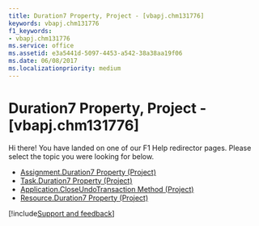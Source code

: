 ```yaml
---
title: Duration7 Property, Project - [vbapj.chm131776]
keywords: vbapj.chm131776
f1_keywords:
- vbapj.chm131776
ms.service: office
ms.assetid: e3a5441d-5097-4453-a542-38a38aa19f06
ms.date: 06/08/2017
ms.localizationpriority: medium
---
```



# Duration7 Property, Project - [vbapj.chm131776]

Hi there! You have landed on one of our F1 Help redirector pages. Please select the topic you were looking for below.

- [Assignment.Duration7 Property (Project)](https://msdn.microsoft.com/library/7fc5c07a-a832-444a-3865-402401e10a94%28Office.15%29.aspx)
- [Task.Duration7 Property (Project)](https://msdn.microsoft.com/library/37f29e62-6cf7-809e-f5fd-55f4709fcf93%28Office.15%29.aspx)
- [Application.CloseUndoTransaction Method (Project)](https://msdn.microsoft.com/library/704bde43-803d-fd63-68a6-7b4058e5d3b1%28Office.15%29.aspx)
- [Resource.Duration7 Property (Project)](https://msdn.microsoft.com/library/2f7dfe86-c595-927d-308b-8c8dfff77113%28Office.15%29.aspx)

[!include[Support and feedback](~/includes/feedback-boilerplate.md)]